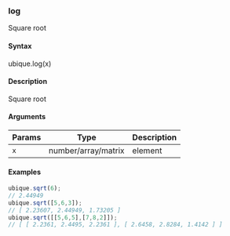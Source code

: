 ### log

Square root


#### Syntax

ubique.log(x)


#### Description

Square root  



#### Arguments

|Params|Type|Description
|---------|----|-----------
|`x` | number/array/matrix | element


#### Examples

```js
ubique.sqrt(6);
// 2.44949
ubique.sqrt([5,6,3]);
// [ 2.23607, 2.44949, 1.73205 ]
ubique.sqrt([[5,6,5],[7,8,2]]);
// [ [ 2.2361, 2.4495, 2.2361 ], [ 2.6458, 2.8284, 1.4142 ] ]
```

